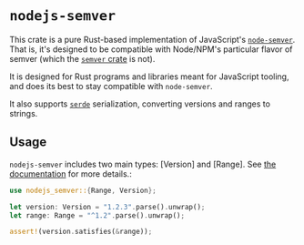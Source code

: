 # `nodejs-semver`

This crate is a pure Rust-based implementation of JavaScript's
[`node-semver`](https://npm.im/semver). That is, it's designed to be
compatible with Node/NPM's particular flavor of semver (which the [`semver`
crate](https://crates.io/crates/semver) is not).

It is designed for Rust programs and libraries meant for JavaScript tooling,
and does its best to stay compatible with `node-semver`.

It also supports [`serde`](https://crates.io/crates/serde) serialization,
converting versions and ranges to strings.

## Usage

`nodejs-semver` includes two main types: [Version] and [Range]. See [the
documentation](https://docs.rs/nodejs-semver) for more details.:

```rust
use nodejs_semver::{Range, Version};

let version: Version = "1.2.3".parse().unwrap();
let range: Range = "^1.2".parse().unwrap();

assert!(version.satisfies(&range));
```
